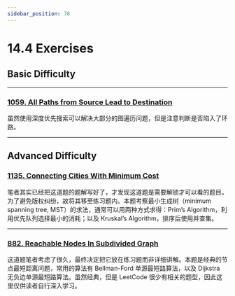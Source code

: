 ```yaml
---
sidebar_position: 78
---
```


# 14.4 Exercises

## Basic Difficulty

---

### [1059. All Paths from Source Lead to Destination](https://leetcode.com/problems/all-paths-from-source-lead-to-destination/)

虽然使用深度优先搜索可以解决大部分的图遍历问题，但是注意判断是否陷入了环路。

---

## Advanced Difficulty

### [1135. Connecting Cities With Minimum Cost](https://leetcode.com/problems/connecting-cities-with-minimum-cost/)

笔者其实已经把这道题的题解写好了，才发现这道题是需要解锁才可以看的题目。为了避免版权纠纷，故将其移至练习题内。本题考察最小生成树（minimum spanning tree, MST）的求法，通常可以用两种方式求得：Prim’s Algorithm，利用优先队列选择最小的消耗；以及 Kruskal’s Algorithm，排序后使用并查集。

---

### [882. Reachable Nodes In Subdivided Graph](https://leetcode.com/problems/reachable-nodes-in-subdivided-graph/)

这道题笔者考虑了很久，最终决定把它放在练习题而非详细讲解。本题是经典的节点最短距离问题，常用的算法有 Bellman-Ford 单源最短路算法，以及 Dijkstra 无负边单源最短路算法。虽然经典，但是 LeetCode 很少有相关的题型，因此这里仅供读者自行深入学习。